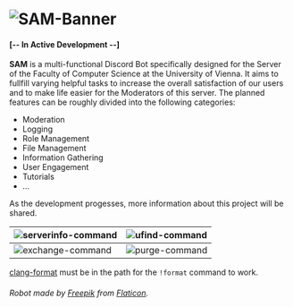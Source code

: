 # ![SAM-Banner](https://user-images.githubusercontent.com/49726903/90317288-95046300-df28-11ea-97b9-c2d32a0b8fb1.png)

#### [-- In Active Development --]

**SAM** is a multi-functional Discord Bot specifically designed for the Server of the Faculty of Computer Science at the University of Vienna. It aims to fullfill varying helpful tasks to increase the overall satisfaction of our users and to make life easier for the Moderators of this server. The planned features can be roughly divided into the following categories:
- Moderation
- Logging
- Role Management
- File Management
- Information Gathering
- User Engagement
- Tutorials
- ...

As the development progesses, more information about this project will be shared.

| ![serverinfo-command](https://user-images.githubusercontent.com/49726903/90332893-11e31b80-dfc1-11ea-8ca9-fc244f79ba07.gif) | ![ufind-command](https://user-images.githubusercontent.com/49726903/90322332-4e782e00-df53-11ea-9947-c39831568656.gif) |
|---------------------------------------------------------------------------------------|:-------------------------------------------------------------------------------------:|
| ![exchange-command](https://user-images.githubusercontent.com/49726903/93120394-98c00c80-f6c3-11ea-9714-6da7dc6d5b73.gif) | ![purge-command](https://user-images.githubusercontent.com/49726903/93122466-ce1a2980-f6c6-11ea-8eb9-f18d4785b176.gif) |

[clang-format](https://clang.llvm.org/docs/ClangFormat.html) must be in the path for the `!format` command to work.
###### Robot made by [Freepik](http://www.freepik.com/) from [Flaticon](https://www.flaticon.com/).
